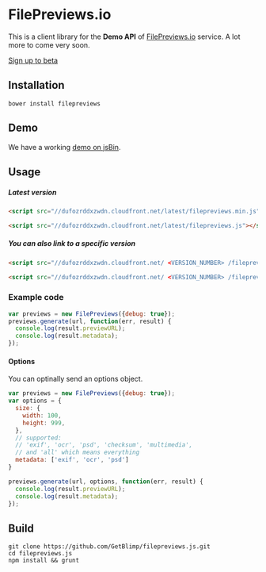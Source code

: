 # FilePreviews.io
This is a client library for the **Demo API** of [FilePreviews.io](http://filepreviews.io) service. A lot more to come very soon.

[Sign up to beta](http://eepurl.com/To0U1)

## Installation
```
bower install filepreviews
```

## Demo
We have a working [demo on jsBin](http://jsbin.com/losaf/39/edit?js,output).

## Usage

##### Latest version
```html
<script src="//dufozrddxzwdn.cloudfront.net/latest/filepreviews.min.js"></script>
```
```html
<script src="//dufozrddxzwdn.cloudfront.net/latest/filepreviews.js"></script>
```

##### You can also link to a specific version
```html
<script src="//dufozrddxzwdn.cloudfront.net/ <VERSION_NUMBER> /filepreviews.min.js"></script>
```
```html
<script src="//dufozrddxzwdn.cloudfront.net/ <VERSION_NUMBER> /filepreviews.js"></script>
```

### Example code
```js
var previews = new FilePreviews({debug: true});
previews.generate(url, function(err, result) {
  console.log(result.previewURL);
  console.log(result.metadata);
});
```

#### Options
You can optinally send an options object.
```js
var previews = new FilePreviews({debug: true});
var options = {
  size: {
    width: 100,
    height: 999,
  },
  // supported:
  // 'exif', 'ocr', 'psd', 'checksum', 'multimedia',
  // and 'all' which means everything
  metadata: ['exif', 'ocr', 'psd']
}

previews.generate(url, options, function(err, result) {
  console.log(result.previewURL);
  console.log(result.metadata);
});
```

## Build
```
git clone https://github.com/GetBlimp/filepreviews.js.git
cd filepreviews.js
npm install && grunt
```
